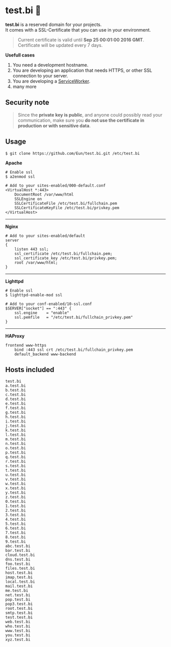 test.bi :bee:
=======
**test.bi** is a reserved domain for your projects.  
It comes with a SSL-Certificate that you can use in your environment.  

> Current certificate is valid until **Sep 25 00:01:00 2016 GMT**.  
> Certificate will be updated every 7 days.  

**Usefull cases**  
1. You need a development hostname.  
2. You are developing an application that needs HTTPS, or other SSL connection to your server.  
3. You are developing a [ServiceWorker](https://www.w3.org/TR/service-workers/).  
4. many more  

Security note
----------------
> Since the **private key is public**, and anyone could possibly read your communication, make sure you **do not use the certificate in production or with sensitive data**.

Usage
-----
    $ git clone https://github.com/Eun/test.bi.git /etc/test.bi

**Apache**

    # Enable ssl
    $ a2enmod ssl

    # Add to your sites-enabled/000-default.conf
    <VirtualHost *:443>
        DocumentRoot /var/www/html
        SSLEngine on
        SSLCertificateFile /etc/test.bi/fullchain.pem
        SSLCertificateKeyFile /etc/test.bi/privkey.pem
    </VirtualHost>
------
**Nginx**

    # Add to your sites-enabled/default
    server
    {
        listen 443 ssl;
        ssl_certificate /etc/test.bi/fullchain.pem;
        ssl_certificate_key /etc/test.bi/privkey.pem;
        root /var/www/html;
    }
------
**Lighttpd**

    # Enable ssl
    $ lighttpd-enable-mod ssl

    # Add to your conf-enabled/10-ssl.conf
    $SERVER["socket"] == ":443" {
        ssl.engine    = "enable"
        ssl.pemfile   = "/etc/test.bi/fullchain_privkey.pem"
    }
------
**HAProxy**

    frontend www-https
        bind :443 ssl crt /etc/test.bi/fullchain_privkey.pem
        default_backend www-backend


Hosts included
--------------
    test.bi
    a.test.bi
    b.test.bi
    c.test.bi
    d.test.bi
    e.test.bi
    f.test.bi
    g.test.bi
    h.test.bi
    i.test.bi
    j.test.bi
    k.test.bi
    l.test.bi
    m.test.bi
    n.test.bi
    o.test.bi
    p.test.bi
    q.test.bi
    r.test.bi
    s.test.bi
    t.test.bi
    u.test.bi
    v.test.bi
    w.test.bi
    x.test.bi
    y.test.bi
    z.test.bi
    0.test.bi
    1.test.bi
    2.test.bi
    3.test.bi
    4.test.bi
    5.test.bi
    6.test.bi
    7.test.bi
    8.test.bi
    9.test.bi
    abc.test.bi
    bar.test.bi
    cloud.test.bi
    dns.test.bi
    foo.test.bi
    files.test.bi
    host.test.bi
    imap.test.bi
    local.test.bi
    mail.test.bi
    me.test.bi
    net.test.bi
    pop.test.bi
    pop3.test.bi
    root.test.bi
    smtp.test.bi
    test.test.bi
    web.test.bi
    who.test.bi
    www.test.bi
    you.test.bi
    xyz.test.bi
